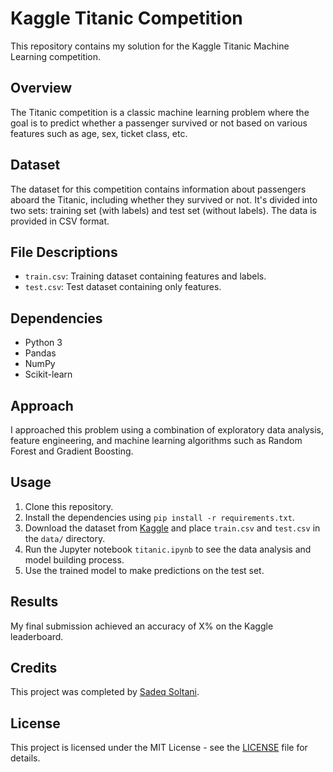 # Kaggle Titanic Competition

This repository contains my solution for the Kaggle Titanic Machine Learning competition.

## Overview

The Titanic competition is a classic machine learning problem where the goal is to predict whether a passenger survived or not based on various features such as age, sex, ticket class, etc.

## Dataset

The dataset for this competition contains information about passengers aboard the Titanic, including whether they survived or not. It's divided into two sets: training set (with labels) and test set (without labels). The data is provided in CSV format.

## File Descriptions

- `train.csv`: Training dataset containing features and labels.
- `test.csv`: Test dataset containing only features.

## Dependencies

- Python 3
- Pandas
- NumPy
- Scikit-learn

## Approach

I approached this problem using a combination of exploratory data analysis, feature engineering, and machine learning algorithms such as Random Forest and Gradient Boosting.

## Usage

1. Clone this repository.
2. Install the dependencies using `pip install -r requirements.txt`.
3. Download the dataset from [Kaggle](https://www.kaggle.com/code/sadeqsoltani22/classic-titanic/data) and place `train.csv` and `test.csv` in the `data/` directory.
4. Run the Jupyter notebook `titanic.ipynb` to see the data analysis and model building process.
5. Use the trained model to make predictions on the test set.

## Results

My final submission achieved an accuracy of X% on the Kaggle leaderboard.

## Credits

This project was completed by [Sadeq Soltani](https://www.kaggle.com/code/sadeqsoltani22/classic-titanic).

## License

This project is licensed under the MIT License - see the [LICENSE](LICENSE) file for details.
